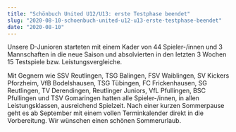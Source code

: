```yaml
---
title: "Schönbuch United U12/U13: erste Testphase beendet"
slug: "2020-08-10-schoenbuch-united-u12-u13-erste-testphase-beendet"
date: "2020-08-10"
---
```

Unsere D-Junioren starteten mit einem Kader von 44 Spieler-/innen und 3 Mannschaften in die neue Saison und absolvierten in den letzten 3 Wochen 15 Testspiele bzw. Leistungsvergleiche.


Mit Gegnern wie SSV Reutlingen, TSG Balingen, FSV Waiblingen, SV Kickers Pforzheim, VfB Bodelshausen, TSG Tübingen, FC Frickenhausen, SG Reutlingen, TV Derendingen, Reutlinger Juniors, VfL Pfullingen, BSC Pfullingen und TSV Gomaringen hatten alle Spieler-/innen, in allen Leistungsklassen, ausreichend Spielzeit. Nach einer kurzen Sommerpause geht es ab September mit einem vollen Terminkalender direkt in die Vorbereitung. Wir wünschen einen schönen Sommerurlaub.
